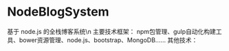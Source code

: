 # NodeBlogSystem
基于 node.js 的全栈博客系统\n
  主要技术框架：
    npm包管理、gulp自动化构建工具、bower资源管理、node.js、bootstrap、MongoDB……
  其他技术：
  
